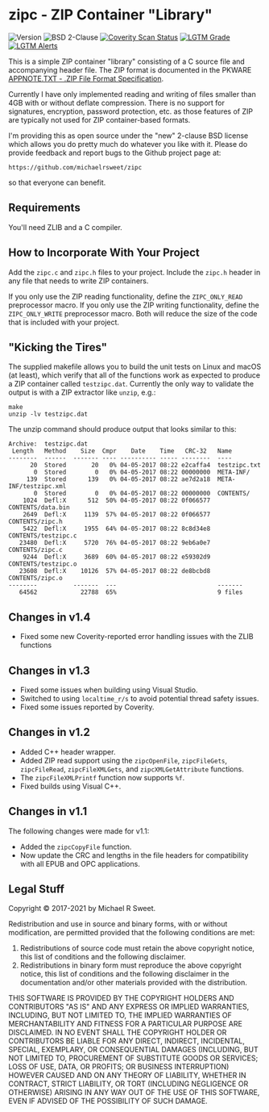 zipc - ZIP Container "Library"
==============================

![Version](https://img.shields.io/github/v/release/michaelrsweet/zipc?include_prereleases)
![BSD 2-Clause](https://img.shields.io/github/license/michaelrsweet/zipc)
[![Coverity Scan Status](https://img.shields.io/coverity/scan/22416.svg)](https://scan.coverity.com/projects/michaelrsweet-zipc)
[![LGTM Grade](https://img.shields.io/lgtm/grade/cpp/github/michaelrsweet/zipc)](https://lgtm.com/projects/g/michaelrsweet/zipc/context:cpp)
[![LGTM Alerts](https://img.shields.io/lgtm/alerts/github/michaelrsweet/zipc)](https://lgtm.com/projects/g/michaelrsweet/zipc/)

This is a simple ZIP container "library" consisting of a C source file and
accompanying header file.  The ZIP format is documented in the PKWARE
[APPNOTE.TXT - .ZIP File Format Specification](http://www.pkware.com/appnote).

Currently I have only implemented reading and writing of files smaller than 4GB
with or without deflate compression.  There is no support for signatures,
encryption, password protection, etc. as those features of ZIP are typically not
used for ZIP container-based formats.

I'm providing this as open source under the "new" 2-clause BSD license which
allows you do pretty much do whatever you like with it.  Please do provide
feedback and report bugs to the Github project page at:

    https://github.com/michaelrsweet/zipc

so that everyone can benefit.


Requirements
------------

You'll need ZLIB and a C compiler.


How to Incorporate With Your Project
------------------------------------

Add the `zipc.c` and `zipc.h` files to your project.  Include the `zipc.h`
header in any file that needs to write ZIP containers.

If you only use the ZIP reading functionality, define the `ZIPC_ONLY_READ`
preprocessor macro.  If you only use the ZIP writing functionality, define the
`ZIPC_ONLY_WRITE` preprocessor macro.  Both will reduce the size of the code
that is included with your project.


"Kicking the Tires"
-------------------

The supplied makefile allows you to build the unit tests on Linux and macOS (at
least), which verify that all of the functions work as expected to produce a
ZIP container called `testzipc.dat`.  Currently the only way to validate the
output is with a ZIP extractor like `unzip`, e.g.:

    make
    unzip -lv testzipc.dat

The unzip command should produce output that looks similar to this:

    Archive:  testzipc.dat
     Length   Method    Size  Cmpr    Date    Time   CRC-32   Name
    --------  ------  ------- ---- ---------- ----- --------  ----
          20  Stored       20   0% 04-05-2017 08:22 e2caffa4  testzipc.txt
           0  Stored        0   0% 04-05-2017 08:22 00000000  META-INF/
         139  Stored      139   0% 04-05-2017 08:22 ae7d2a18  META-INF/testzipc.xml
           0  Stored        0   0% 04-05-2017 08:22 00000000  CONTENTS/
        1024  Defl:X      512  50% 04-05-2017 08:22 0f066577  CONTENTS/data.bin
        2649  Defl:X     1139  57% 04-05-2017 08:22 0f066577  CONTENTS/zipc.h
        5422  Defl:X     1955  64% 04-05-2017 08:22 8c8d34e8  CONTENTS/testzipc.c
       23480  Defl:X     5720  76% 04-05-2017 08:22 9eb6a0e7  CONTENTS/zipc.c
        9244  Defl:X     3689  60% 04-05-2017 08:22 e59302d9  CONTENTS/testzipc.o
       23608  Defl:X    10126  57% 04-05-2017 08:22 de8bcbd8  CONTENTS/zipc.o
    --------          -------  ---                            -------
       64562            22788  65%                            9 files


Changes in v1.4
---------------

- Fixed some new Coverity-reported error handling issues with the ZLIB functions


Changes in v1.3
---------------

- Fixed some issues when building using Visual Studio.
- Switched to using `localtime_r/s` to avoid potential thread safety issues.
- Fixed some issues reported by Coverity.


Changes in v1.2
---------------

- Added C++ header wrapper.
- Added ZIP read support using the `zipcOpenFile`, `zipcFileGets`,
  `zipcFileRead`, `zipcFileXMLGets`, and `zipcXMLGetAttribute` functions.
- The `zipcFileXMLPrintf` function now supports `%f`.
- Fixed builds using Visual C++.


Changes in v1.1
---------------

The following changes were made for v1.1:

- Added the `zipcCopyFile` function.
- Now update the CRC and lengths in the file headers for compatibility with all
  EPUB and OPC applications.


Legal Stuff
-----------

Copyright © 2017-2021 by Michael R Sweet.

Redistribution and use in source and binary forms, with or without
modification, are permitted provided that the following conditions are met:

1. Redistributions of source code must retain the above copyright notice,
   this list of conditions and the following disclaimer.
2. Redistributions in binary form must reproduce the above copyright notice,
   this list of conditions and the following disclaimer in the documentation
   and/or other materials provided with the distribution.

THIS SOFTWARE IS PROVIDED BY THE COPYRIGHT HOLDERS AND CONTRIBUTORS "AS IS"
AND ANY EXPRESS OR IMPLIED WARRANTIES, INCLUDING, BUT NOT LIMITED TO, THE
IMPLIED WARRANTIES OF MERCHANTABILITY AND FITNESS FOR A PARTICULAR PURPOSE
ARE DISCLAIMED. IN NO EVENT SHALL THE COPYRIGHT HOLDER OR CONTRIBUTORS BE
LIABLE FOR ANY DIRECT, INDIRECT, INCIDENTAL, SPECIAL, EXEMPLARY, OR
CONSEQUENTIAL DAMAGES (INCLUDING, BUT NOT LIMITED TO, PROCUREMENT OF
SUBSTITUTE GOODS OR SERVICES; LOSS OF USE, DATA, OR PROFITS; OR BUSINESS
INTERRUPTION) HOWEVER CAUSED AND ON ANY THEORY OF LIABILITY, WHETHER IN
CONTRACT, STRICT LIABILITY, OR TORT (INCLUDING NEGLIGENCE OR OTHERWISE)
ARISING IN ANY WAY OUT OF THE USE OF THIS SOFTWARE, EVEN IF ADVISED OF THE
POSSIBILITY OF SUCH DAMAGE.
